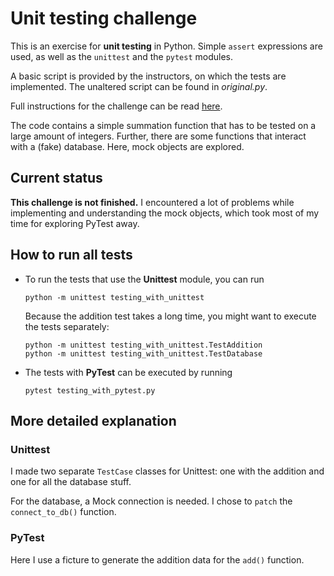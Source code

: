 # Unit testing challenge

This is an exercise for **unit testing** in Python. 
Simple `assert` expressions are used, as well as the `unittest` and the `pytest` modules.

A basic script is provided by the instructors, on which the tests are implemented. 
The unaltered script can be found in _original.py_. 

Full instructions for the challenge can be read [here](https://github.com/becodeorg/ANT-Theano-2-27/blob/main/2.python/2.python_advanced/11.unittest/03.challenge.ipynb).

The code contains a simple summation function that has to be tested on a large amount of integers. 
Further, there are some functions that interact with a (fake) database.
Here, mock objects are explored. 

## Current status
**This challenge is not finished.** 
I encountered a lot of problems while implementing and understanding the mock objects, which took most of my time for exploring PyTest away.


## How to run all tests
* To run the tests that use the **Unittest** module, you can run 
  ```
  python -m unittest testing_with_unittest
  ```
  Because the addition test takes a long time, you might want to execute the tests separately:
  ```
  python -m unittest testing_with_unittest.TestAddition 
  python -m unittest testing_with_unittest.TestDatabase 
  ```
* The tests with **PyTest** can be executed by running
  ```
  pytest testing_with_pytest.py
  ```

## More detailed explanation
### Unittest
I made two separate `TestCase` classes for Unittest: one with the addition and one for all the database stuff.

For the database, a Mock connection is needed. I chose to `patch` the `connect_to_db()` function.
### PyTest
Here I use a ficture to generate the addition data for the `add()` function. 
